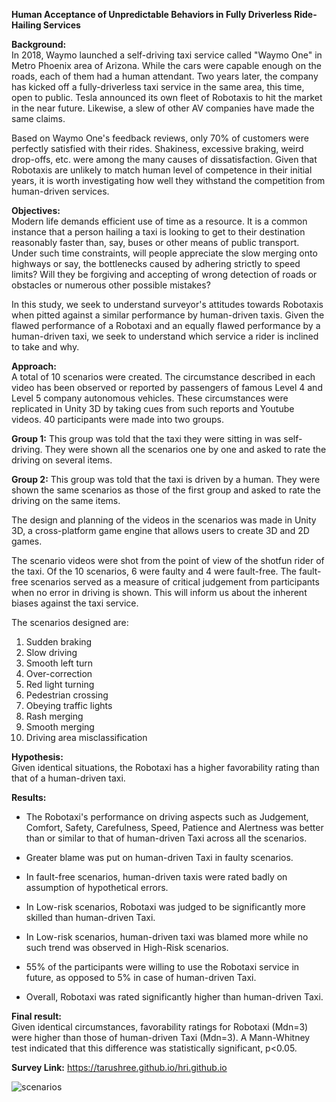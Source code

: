 **Human Acceptance of Unpredictable Behaviors in Fully Driverless Ride-Hailing Services**


**Background:**  
In 2018, Waymo launched a self-driving taxi service called "Waymo One" in Metro Phoenix area of Arizona. While the cars were capable enough on the roads, each of them had a human attendant. Two years later, the company has kicked off a fully-driverless taxi service in the same area, this time, open to public. Tesla announced its own fleet of Robotaxis to hit the market in the near future. Likewise, a slew of other AV companies have made the same claims.  

Based on Waymo One's feedback reviews, only 70% of customers were perfectly satisfied with their rides. Shakiness, excessive braking, weird drop-offs, etc. were among the many causes of dissatisfaction. Given that Robotaxis are unlikely to match human level of competence in their initial years, it is worth investigating how well they withstand the competition from human-driven services.  

**Objectives:**  
Modern life demands efficient use of time as a resource. It is a common instance that a person hailing a taxi is looking to get to their destination reasonably faster than, say, buses or other means of public transport. Under such time constraints, will people appreciate the slow merging onto highways or say, the bottlenecks caused by adhering strictly to speed limits? Will they be forgiving and accepting of wrong detection of roads or obstacles or numerous other possible mistakes?  

In this study, we seek to understand surveyor's attitudes towards Robotaxis when pitted against a similar performance by human-driven taxis. Given the flawed performance of a Robotaxi and an equally flawed performance by a human-driven taxi, we seek to understand which service a rider is inclined to take and  why.  

**Approach:**  
A total of 10 scenarios were created. The circumstance described in each video has been observed or reported by passengers of famous Level 4 and Level 5 company autonomous vehicles. These circumstances were replicated in Unity 3D by taking cues from such reports and Youtube videos. 40 participants were made into two groups.  

**Group 1:** This group was told that the taxi they were sitting in was self-driving. They were shown all the scenarios one by one and asked to rate the driving on several items.  

**Group 2:** This group was told that the taxi is driven by a human. They were shown the same scenarios as those of the first group and asked to rate the driving on the same items.  

The design and planning of the videos in the scenarios was made in Unity 3D, a cross-platform game engine that allows users to create 3D and 2D games.  

The scenario videos were shot from the point of view of the shotfun rider of the taxi. Of the 10 scenarios, 6 were faulty and 4 were fault-free. The fault-free scenarios served as a measure of critical judgement from participants when no error in driving is shown. This will inform us about the inherent biases against the taxi service.  

The scenarios designed are:  

1. Sudden braking
2. Slow driving
3. Smooth left turn
4. Over-correction
5. Red light turning
6. Pedestrian crossing
7. Obeying traffic lights
8. Rash merging
9. Smooth merging
10. Driving area misclassification

**Hypothesis:**  
Given identical situations, the Robotaxi has a higher favorability rating than that of a human-driven taxi.

**Results:**  
- The Robotaxi's performance on driving aspects such as Judgement, Comfort, Safety, Carefulness, Speed, Patience and Alertness was better than or similar to that of human-driven Taxi across all the scenarios.

- Greater blame was put on human-driven Taxi in faulty scenarios.
- In fault-free scenarios, human-driven taxis were rated badly on assumption of hypothetical errors.
- In Low-risk scenarios, Robotaxi was judged to be significantly more skilled than human-driven Taxi.
- In Low-risk scenarios, human-driven taxi was blamed more while no such trend was observed in High-Risk scenarios.
- 55% of the participants were willing to use the Robotaxi service in future, as opposed to 5% in case of human-driven Taxi.
- Overall, Robotaxi was rated significantly higher than human-driven Taxi.

**Final result:**  
Given identical circumstances, favorability ratings for Robotaxi (Mdn=3) were higher than those of human-driven Taxi (Mdn=3). A Mann-Whitney test indicated that this difference was statistically significant, p<0.05.

**Survey Link:** https://tarushree.github.io/hri.github.io  

![scenarios](IMG.PNG)
